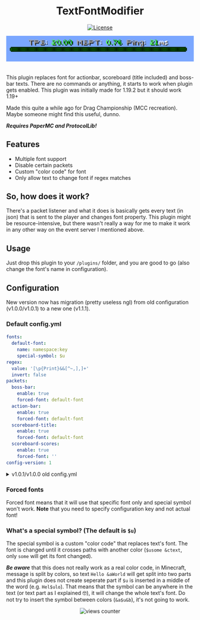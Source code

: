 <h1 align="center">TextFontModifier</h1>

<div align="center">

[![License](https://img.shields.io/badge/license-MIT-blue.svg)](/LICENSE.md)

</div>

<div align="center">
    <img src="assets/bossbar.png" alt="bossbar example"/>
</div>
<br>

This plugin replaces font for actionbar, scoreboard (title included) and boss-bar texts. There are no commands or anything, it starts to work when plugin gets enabled. This plugin was initially made for 1.19.2 but it should work 1.19+

Made this quite a while ago for Drag Championship (MCC recreation). Maybe someone might find this useful, dunno.

***Requires PaperMC and ProtocolLib!***

## Features
- Multiple font support
- Disable certain packets
- Custom "color code" for font
- Only allow text to change font if regex matches

## So, how does it work?

There's a packet listener and what it does is basically gets every text (in json) that is sent to the player and changes font property. This plugin might be resource-intensive, but there wasn't really a way for me to make it work in any other way on the event server I mentioned above.

## Usage
Just drop this plugin to your `/plugins/` folder, and you are good to go (also change the font's name in configuration).

## Configuration

New version now has migration (pretty useless ngl) from old configuration (v1.0.0/v1.0.1) to a new one (v1.1.1).

### Default config.yml

```yaml
fonts:
  default-font:
    name: namespace:key
    special-symbol: $u
regex:
  value: '[\p{Print}&&[^~,],]+'
  invert: false
packets:
  boss-bar:
    enable: true
    forced-font: default-font
  action-bar:
    enable: true
    forced-font: default-font
  scoreboard-title:
    enable: true
    forced-font: default-font
  scoreboard-scores:
    enable: true
    forced-font: ''
config-version: 1
```

<details>
  <summary>v1.0.1/v1.0.0 old config.yml</summary>

  ```yaml
  font: minecraft:key
  regex: '[\p{Print}&&[^~,],]+'
  invert-regex: false
  packets:
    boss-bar: true
    action-bar: true
    scoreboard-title: true
    scoreboard-scores: true
  special-symbol-for-scoreboards: $u
  ```
</details>

### Forced fonts
Forced font means that it will use that specific font only and special symbol won't work. **Note** that you need to specify configuration key and not actual font!

### What's a special symbol? (The default is `$u`)
The special symbol is a custom "color code" that replaces text's font. The font is changed until it crosses paths with another color (`$usome &ctext`, only `some` will get its font changed).

***Be aware*** that this does not really work as a real color code, in Minecraft, message is split by colors, so text `Hello &aWorld` will get split into two parts and this plugin does not create seperate part if `$u` is inserted in a middle of the word (e.g. `Hel$ulo`). That means that the symbol can be anywhere in the text (or text part as I explained 🤓), it will change the whole text's font. Do not try to insert the symbol between colors (`&a$u&b`), it's not going to work.

<div align="center">
    <img src="https://count.getloli.com/get/@:itstautvydas-textfontmodifier?theme=gelbooru" alt="views counter"/>
</div>
